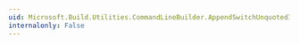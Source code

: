 ```yaml
---
uid: Microsoft.Build.Utilities.CommandLineBuilder.AppendSwitchUnquotedIfNotNull(System.String,Microsoft.Build.Framework.ITaskItem)
internalonly: False
---
```

